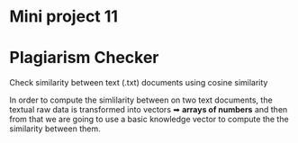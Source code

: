 # Mini project 11

# Plagiarism Checker

Check similarity between text (.txt) documents using cosine similarity 

In order to compute the simlilarity between on two text documents, the textual raw data is transformed into vectors ➡ **arrays of numbers** and then from that we are going to use a basic knowledge vector to compute the the similarity between them.
